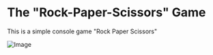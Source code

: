 # The "Rock-Paper-Scissors" Game 

This is a simple console game "Rock Paper Scissors"


<img alt="Image"  src="https://i0.wp.com/www.thegamegal.com/wp-content/uploads/2012/01/Rock-paper-scissors.png?fit=500%2C330&ssl=1"/>
